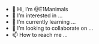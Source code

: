 - 👋 Hi, I’m @E1Manimals
- 👀 I’m interested in ...
- 🌱 I’m currently learning ...
- 💞️ I’m looking to collaborate on ...
- 📫 How to reach me ...

<!---
E1Manimals/E1Manimals is a ✨ special ✨ repository because its `README.md` (this file) appears on your GitHub profile.
You can click the Preview link to take a look at your changes.
--->
